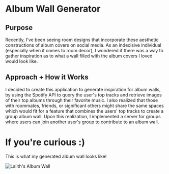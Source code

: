 # Album Wall Generator

## Purpose

Recently, I've been seeing room designs that incorporate these aesthetic constructions of album covers on social media. As an indecisive individual (especially when it comes to
room decor), I wondered if there was a way to gather inspiration as to what a wall filled with the album covers I loved would look like.

## Approach + How it Works

I decided to create this application to generate inspiration for album walls, by using the Spotify API to query the user's top tracks and retrieve images of their top albums through their favorite music. I also realized that those with roommates, friends, or significant others might share the same spaces which would fit for a feature that combines the users' top tracks to create a group album wall. Upon this realization, I implemented a server for groups where users can join another user's group to contribute to an album wall. 

# If you're curious :)

This is what my generated album wall looks like!

![Lalith's Album Wall](./client/playlist_generator/public/Screenshot%202025-01-01%20at%203.36.52%20PM.png)



